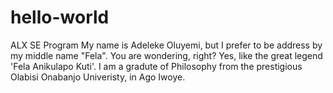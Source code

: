 # hello-world
ALX SE Program
My name is Adeleke Oluyemi, but I prefer to be address by my middle name "Fela".
You are wondering, right? Yes, like the great legend 'Fela Anikulapo Kuti'.
I am a gradute of Philosophy from the prestigious Olabisi Onabanjo Univeristy, in Ago Iwoye.

